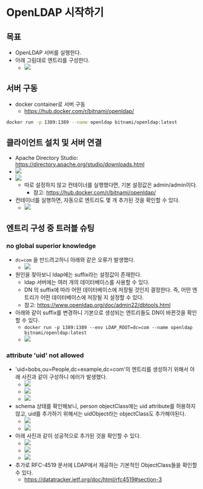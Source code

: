 # OpenLDAP 시작하기

## 목표

- OpenLDAP 서버를 실행한다.
- 아래 그림대로 엔트리를 구성한다.
	- ![](assets/Pasted%20image%2020240426160603.png)

## 서버 구동

- docker container로 서버 구동
	- https://hub.docker.com/r/bitnami/openldap/

```sh
docker run -p 1389:1389 --name openldap bitnami/openldap:latest
```

## 클라이언트 설치 및 서버 연결

- Apache Directory Studio: https://directory.apache.org/studio/downloads.html
- ![](assets/Pasted%20image%2020240426153027.png)
- ![](assets/Pasted%20image%2020240426181747.png)
	- 따로 설정하지 않고 컨테이너를 실행했다면, 기본 설정값은 admin/admin이다.
		- 참고: https://hub.docker.com/r/bitnami/openldap/
- 컨테이너를 실행하면, 자동으로 엔트리도 몇 개 추가된 것을 확인할 수 있다.
	- ![](assets/Pasted%20image%2020240426181838.png)

## 엔트리 구성 중 트러블 슈팅 

### no global superior knowledge

- `dc=com` 을 만드려고하니 아래와 같은 오류가 발생했다.
	- ![](assets/Pasted%20image%2020240426160654.png)
- 원인을 찾아보니 ldap에는 suffix라는 설정값이 존재한다.
	- ldap 서버에는 여러 개의 데이터베이스를 사용할 수 있다.
	- DN 의 suffix에 따라 어떤 데이터베이스에 저장될 것인지 결정한다. 즉, 어떤 엔트리가 어떤 데이터베이스에 저장될 지 설정할 수 있다.
	- 참고: https://www.openldap.org/doc/admin22/dbtools.html
- 아래와 같이 suffix를 변경하니 기본으로 생성되는 엔트리들도 DN이 바뀐것을 확인할 수 있다.
	- `docker run -p 1389:1389 --env LDAP_ROOT=dc=com --name openldap bitnami/openldap:latest`
	- ![](assets/Pasted%20image%2020240426182104.png)

### attribute 'uid' not allowed

- 'uid=bobs,ou=People,dc=example,dc=com'의 엔트리를 생성하기 위해서 아래 사진과 같이 구성하니 에러가 발생했다.
	- ![](assets/Pasted%20image%2020240429132034.png)
	- ![](assets/Pasted%20image%2020240429132059.png)
	- ![](assets/Pasted%20image%2020240429132108.png)
- schema 상태를 확인해보니, person objectClass에는 uid attribute를 허용하지 않고, uid를 추가하기 위해서는 uidObject라는 objectClass도 추가해야된다.
	- ![](assets/Pasted%20image%2020240429132318.png)
	- ![](assets/Pasted%20image%2020240429132424.png)
- 아래 사진과 같이 성공적으로 추가된 것을 확인할 수 있다.
	- ![](assets/Pasted%20image%2020240429132512.png)
	- ![](assets/Pasted%20image%2020240429132536.png)
	- ![](assets/Pasted%20image%2020240429132610.png)
- 추가로 RFC-4519 문서에 LDAP에서 제공하는 기본적인 ObjectClass들을 확인할 수 있다.
	- https://datatracker.ietf.org/doc/html/rfc4519#section-3